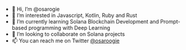- 👋 Hi, I’m @osarogie
- 👀 I’m interested in Javascript, Kotlin, Ruby and Rust
- 🌱 I’m currently learning Solana Blockchain Development and Prompt-based programming with Deep Learning
- 💞️ I’m looking to collaborate on Solana projects
- 📫 You can reach me on Twitter [@osaroogie](https://twitter.com/osaroogie)

<!---
osarogie/osarogie is a ✨ special ✨ repository because its `README.md` (this file) appears on your GitHub profile.
You can click the Preview link to take a look at your changes.
--->
